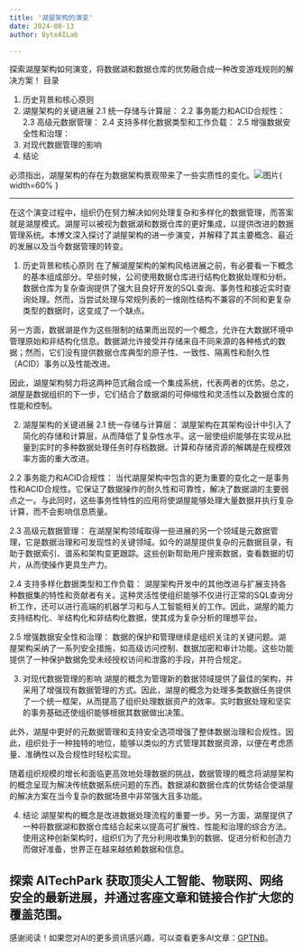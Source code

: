 ```yaml
---
title: '湖屋架构的演变'
date: 2024-08-13
author: ByteAILab

---
```


探索湖屋架构如何演变，将数据湖和数据仓库的优势融合成一种改变游戏规则的解决方案！
目录
1. 历史背景和核心原则
2. 湖屋架构的关键进展
2.1 统一存储与计算层：
2.2 事务能力和ACID合规性：
2.3 高级元数据管理：
2.4 支持多样化数据类型和工作负载：
2.5 增强数据安全性和治理：
3. 对现代数据管理的影响
4. 结论

必须指出，湖屋架构的存在为数据架构景观带来了一些实质性的变化。![图片](https://ai-techpark.com/wp-content/uploads/2024/08/ai-2-960x540.jpg){ width=60% }

---
在这个演变过程中，组织仍在努力解决如何处理复杂和多样化的数据管理，而答案就是湖屋模式。湖屋可以被视为数据湖和数据仓库的更好集成，以提供改进的数据管理系统。本博文深入探讨了湖屋架构的进一步演变，并解释了其主要概念、最近的发展以及当今数据管理的转变。

1. 历史背景和核心原则
在了解湖屋架构的架构风格进展之前，有必要看一下概念的基本组成部分。早些时候，公司使用数据仓库进行结构化数据处理和分析。数据仓库为复杂查询提供了强大且良好开发的SQL查询、事务性和接近实时查询处理。然而，当尝试处理与常规列表的一维刚性结构不兼容的不同和更复杂类型的数据时，这变成了一个缺点。

另一方面，数据湖是作为这些限制的结果而出现的一个概念，允许在大数据环境中管理原始和非结构化信息。数据湖允许接受并存储来自不同来源的各种格式的数据；然而，它们没有提供数据仓库典型的原子性、一致性、隔离性和耐久性（ACID）事务以及性能改进。

因此，湖屋架构努力将这两种范式融合成一个集成系统，代表两者的优势。总之，湖屋是数据组织的下一步，它们结合了数据湖的可伸缩性和灵活性以及数据仓库的性能和控制。

2. 湖屋架构的关键进展
2.1 统一存储与计算层：
湖屋架构在其架构设计中引入了简化的存储和计算层，从而降低了复杂性水平。这一层使组织能够在实现从批量到实时的多种数据处理任务时存档数据。计算和存储资源的解耦是在规模效率方面的重大改进。

2.2 事务能力和ACID合规性：
当代湖屋架构中包含的更为重要的变化之一是事务性和ACID合规性。它保证了数据操作的耐久性和可靠性，解决了数据湖的主要弱点之一。与此同时，这些事务性特性的应用将使湖屋能够处理大量数据并执行复杂计算，而不会影响信息质量。

2.3 高级元数据管理：
在湖屋架构领域取得一些进展的另一个领域是元数据管理，它是数据治理和可发现性的关键领域。如今的湖屋提供复杂的元数据目录，有助于数据索引、谱系和架构变更跟踪。这些创新帮助用户搜索数据，查看数据的切片，从而使操作更具生产力。

2.4 支持多样化数据类型和工作负载：
湖屋架构开发中的其他改进与扩展支持各种数据集的特性和贡献者有关。这种灵活性使组织能够不仅进行正常的SQL查询分析工作，还可以进行高端的机器学习和与人工智能相关的工作。因此，湖屋的能力支持结构化、半结构化和非结构化数据，使其成为复杂分析的理想平台。

2.5 增强数据安全性和治理：
数据的保护和管理继续是组织关注的关键问题。湖屋架构采纳了一系列安全措施，如高级访问控制、数据加密和审计功能。这些功能提供了一种保护数据免受未经授权访问和泄露的手段，并符合规定。

3. 对现代数据管理的影响
湖屋的概念为管理新的数据领域提供了最佳的架构，并采用了增强现有数据管理的方式。因此，湖屋的概念为处理多类数据任务提供了一个统一框架，从而提高了组织处理数据资产的效率。实时数据处理和坚实的事务基础还使组织能够根据其数据做出决策。

此外，湖屋中更好的元数据管理和支持安全选项增强了整体数据治理和合规性。因此，组织处于一种独特的地位，能够以类似的方式管理其数据资源，以便在考虑质量、准确性以及合规性时轻松实现。

随着组织规模的增长和面临更高效地处理数据的挑战，数据管理的概念将湖屋架构的概念呈现为解决传统数据系统问题的东西。数据湖和数据仓库的优势结合使湖屋的解决方案在当今复杂的数据场景中非常强大且多功能。

4. 结论
湖屋架构的概念是改进数据处理流程的重要一步。另一方面，湖屋提供了一种将数据湖和数据仓库结合起来以提高可扩展性、性能和治理的综合方法。使用这种创新架构时，组织们为了充分利用收集到的数据、促进分析和创造力而做好准备，世界正在越来越依赖数据和信息。

探索 AITechPark 获取顶尖人工智能、物联网、网络安全的最新进展，并通过客座文章和链接合作扩大您的覆盖范围。
---
感谢阅读！如果您对AI的更多资讯感兴趣，可以查看更多AI文章：[GPTNB](https://gptnb.com)。